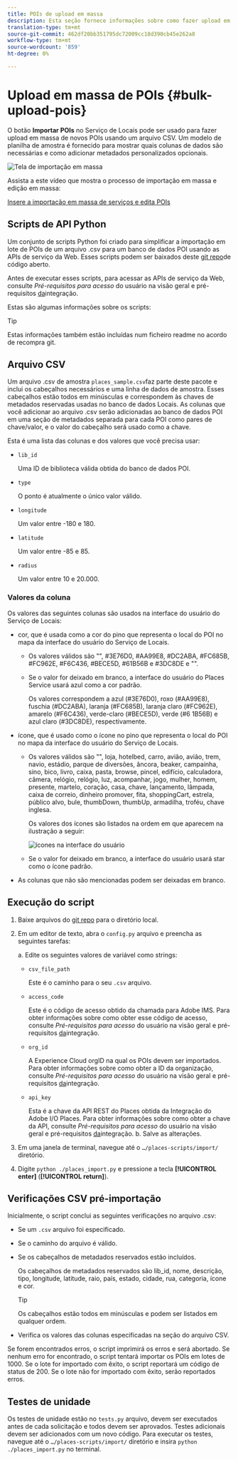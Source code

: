 ```yaml
---
title: POIs de upload em massa
description: Esta seção fornece informações sobre como fazer upload em massa dos POIs.
translation-type: tm+mt
source-git-commit: 462df20bb351795dc72009cc18d390cb45e262a8
workflow-type: tm+mt
source-wordcount: '859'
ht-degree: 0%

---
```



# Upload em massa de POIs {#bulk-upload-pois}

O botão **Importar POIs** no Serviço de Locais pode ser usado para fazer upload em massa de novos POIs usando um arquivo CSV. Um modelo de planilha de amostra é fornecido para mostrar quais colunas de dados são necessárias e como adicionar metadados personalizados opcionais.

![Tela de importação em massa](/help/assets/Bulk-import.png)

Assista a este vídeo que mostra o processo de importação em massa e edição em massa:

<!--I changed this embed to a link to pass validation. We should not link to youtube videos, so please upload this to MCP-->

[Insere a importação em massa de serviços e edita POIs](https://www.youtube.com/watch?v=75qVtirsXhg)

## Scripts de API Python

Um conjunto de scripts Python foi criado para simplificar a importação em lote de POIs de um arquivo .csv para um banco de dados POI usando as APIs de serviço da Web. Esses scripts podem ser baixados deste [git repo](https://github.com/adobe/places-scripts)de código aberto.

Antes de executar esses scripts, para acessar as APIs de serviço da Web, consulte *Pré-requisitos para acesso* do usuário na visão geral e pré-requisitos [da](/help/web-service-api/adobe-i-o-integration.md)integração.

Estas são algumas informações sobre os scripts:

>[!TIP]
>
>Estas informações também estão incluídas num ficheiro readme no acordo de recompra [](https://github.com/adobe/places-scripts)git.

## Arquivo CSV

Um arquivo .csv de amostra `places_sample.csv`faz parte deste pacote e inclui os cabeçalhos necessários e uma linha de dados de amostra. Esses cabeçalhos estão todos em minúsculas e correspondem às chaves de metadados reservadas usadas no banco de dados Locais. As colunas que você adicionar ao arquivo .csv serão adicionadas ao banco de dados POI em uma seção de metadados separada para cada POI como pares de chave/valor, e o valor do cabeçalho será usado como a chave.

Esta é uma lista das colunas e dos valores que você precisa usar:

* `lib_id`

   Uma ID de biblioteca válida obtida do banco de dados POI.

* `type`

   O ponto é atualmente o único valor válido.

* `longitude`

   Um valor entre -180 e 180.

* `latitude`

   Um valor entre -85 e 85.

* `radius`

   Um valor entre 10 e 20.000.

### Valores da coluna

Os valores das seguintes colunas são usados na interface do usuário do Serviço de Locais:

* cor, que é usada como a cor do pino que representa o local do POI no mapa da interface do usuário do Serviço de Locais.
   * Os valores válidos são &quot;&quot;, #3E76D0, #AA99E8, #DC2ABA, #FC685B, #FC962E, #F6C436, #BECE5D, #61B56B e #3DC8DE e &quot;&quot;.
   * Se o valor for deixado em branco, a interface do usuário do Places Service usará azul como a cor padrão.

      Os valores correspondem a azul (#3E76D0), roxo (#AA99E8), fuschia (#DC2ABA), laranja (#FC685B), laranja claro (#FC962E), amarelo (#F6C436), verde-claro (#BECE5D), verde (#6 1B56B) e azul claro (#3DC8DE), respectivamente.

* ícone, que é usado como o ícone no pino que representa o local do POI no mapa da interface do usuário do Serviço de Locais.

   * Os valores válidos são &quot;&quot;, loja, hotelbed, carro, avião, avião, trem, navio, estádio, parque de diversões, âncora, beaker, campainha, sino, bico, livro, caixa, pasta, browse, pincel, edifício, calculadora, câmera, relógio, relógio, luz, acompanhar, jogo, mulher, homem, presente, martelo, coração, casa, chave, lançamento, lâmpada, caixa de correio, dinheiro promover, fita, shoppingCart, estrela, público alvo, bule, thumbDown, thumbUp, armadilha, troféu, chave inglesa.

      Os valores dos ícones são listados na ordem em que aparecem na ilustração a seguir:

      ![ícones na interface do usuário](/help/assets/UI_icons.png)

   * Se o valor for deixado em branco, a interface do usuário usará star como o ícone padrão.

* As colunas que não são mencionadas podem ser deixadas em branco.

## Execução do script

1. Baixe arquivos do [git repo](https://github.com/adobe/places-scripts) para o diretório local.
1. Em um editor de texto, abra o `config.py` arquivo e preencha as seguintes tarefas:

   a. Edite os seguintes valores de variável como strings:

   * `csv_file_path`

      Este é o caminho para o seu `.csv` arquivo.

   * `access_code`

      Este é o código de acesso obtido da chamada para Adobe IMS. Para obter informações sobre como obter esse código de acesso, consulte *Pré-requisitos para acesso* do usuário na visão geral e pré-requisitos [da](/help/web-service-api/adobe-i-o-integration.md)integração.

   * `org_id`

      A Experience Cloud orgID na qual os POIs devem ser importados. Para obter informações sobre como obter a ID da organização, consulte *Pré-requisitos para acesso* do usuário na visão geral e pré-requisitos [da](/help/web-service-api/adobe-i-o-integration.md)integração.

   * `api_key`

      Esta é a chave da API REST do Places obtida da Integração do Adobe I/O Places. Para obter informações sobre como obter a chave da API, consulte *Pré-requisitos para acesso* do usuário na visão geral e pré-requisitos [da](/help/web-service-api/adobe-i-o-integration.md)integração.
   b. Salve as alterações.

1. Em uma janela de terminal, navegue até o `…/places-scripts/import/` diretório.
1. Digite `python ./places_import.py` e pressione a tecla **[!UICONTROL enter]** (**[!UICONTROL return]**).


## Verificações CSV pré-importação

Inicialmente, o script conclui as seguintes verificações no arquivo .csv:

* Se um `.csv` arquivo foi especificado.
* Se o caminho do arquivo é válido.
* Se os cabeçalhos de metadados reservados estão incluídos.

   Os cabeçalhos de metadados reservados são lib_id, nome, descrição, tipo, longitude, latitude, raio, país, estado, cidade, rua, categoria, ícone e cor.

   >[!TIP]
   >
   >Os cabeçalhos estão todos em minúsculas e podem ser listados em qualquer ordem.

* Verifica os valores das colunas especificadas na seção do arquivo CSV.

Se forem encontrados erros, o script imprimirá os erros e será abortado. Se nenhum erro for encontrado, o script tentará importar os POIs em lotes de 1000. Se o lote for importado com êxito, o script reportará um código de status de 200. Se o lote não for importado com êxito, serão reportados erros.

## Testes de unidade

Os testes de unidade estão no `tests.py` arquivo, devem ser executados antes de cada solicitação e todos devem ser aprovados. Testes adicionais devem ser adicionados com um novo código. Para executar os testes, navegue até o `…/places-scripts/import/` diretório e insira `python ./places_import.py` no terminal.
